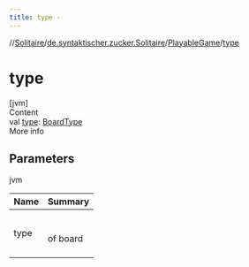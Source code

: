 ```yaml
---
title: type -
---
```

//[Solitaire](../../index.md)/[de.syntaktischer.zucker.Solitaire](../index.md)/[PlayableGame](index.md)/[type](type.md)



# type  
[jvm]  
Content  
val [type](type.md): [BoardType](../-board-type/index.md)  
More info  


## Parameters  
  
jvm  
  
|  Name|  Summary| 
|---|---|
| <a name="de.syntaktischer.zucker.Solitaire/PlayableGame/type/#/PointingToDeclaration/"></a>type| <a name="de.syntaktischer.zucker.Solitaire/PlayableGame/type/#/PointingToDeclaration/"></a><br><br>of board<br><br>
  
  



